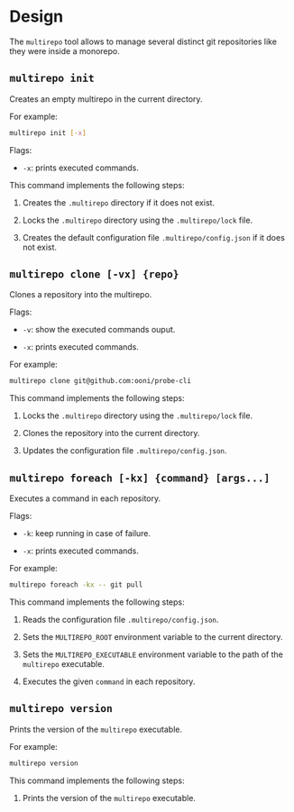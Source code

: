 # Design

The `multirepo` tool allows to manage several distinct git
repositories like they were inside a monorepo.


## `multirepo init`

Creates an empty multirepo in the current directory.

For example:

```bash
multirepo init [-x]
```

Flags:

- `-x`: prints executed commands.

This command implements the following steps:

1. Creates the `.multirepo` directory if it does not exist.

2. Locks the `.multirepo` directory using the `.multirepo/lock` file.

3. Creates the default configuration file `.multirepo/config.json`
if it does not exist.


## `multirepo clone [-vx] {repo}`

Clones a repository into the multirepo.

Flags:

- `-v`: show the executed commands ouput.

- `-x`: prints executed commands.

For example:

```bash
multirepo clone git@github.com:ooni/probe-cli
```

This command implements the following steps:

1. Locks the `.multirepo` directory using the `.multirepo/lock` file.

2. Clones the repository into the current directory.

3. Updates the configuration file `.multirepo/config.json`.


## `multirepo foreach [-kx] {command} [args...]`

Executes a command in each repository.

Flags:

- `-k`: keep running in case of failure.

- `-x`: prints executed commands.

For example:

```bash
multirepo foreach -kx -- git pull
```

This command implements the following steps:

1. Reads the configuration file `.multirepo/config.json`.

2. Sets the `MULTIREPO_ROOT` environment variable to the current directory.

3. Sets the `MULTIREPO_EXECUTABLE` environment variable to the path of
the `multirepo` executable.

4. Executes the given `command` in each repository.

## `multirepo version`

Prints the version of the `multirepo` executable.

For example:

```bash
multirepo version
```

This command implements the following steps:

1. Prints the version of the `multirepo` executable.

